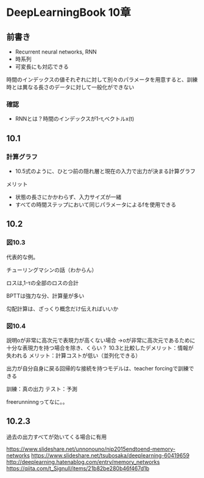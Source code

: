 # DeepLearningBook 10章
## 前書き
- Recurrent neural networks, RNN
- 時系列
- 可変長にも対応できる

時間のインデックスの値それぞれに対して別々のパラメータを用意すると、訓練時とは異なる長さのデータに対して一般化ができない

### 確認
- RNNとは？時間のインデックスが1-τ,ベクトルx(t)

## 10.1
### 計算グラフ
- 10.5式のように、ひとつ前の隠れ層と現在の入力で出力が決まる計算グラフ

メリット
- 状態の長さにかかわらず、入力サイズが一緒
- すべての時間ステップにおいて同じパラメータによるfを使用できる

## 10.2
### 図10.3
代表的な例。

チューリングマシンの話（わからん）

ロスは,1-τの全部のロスの合計

BPTTは強力な分、計算量が多い

勾配計算は、ざっくり概念だけ伝えればいいか

### 図10.4
説明oが非常に高次元で表現力が高くない場合
→oが非常に高次元であるために十分な表現力を持つ場合を除き、くらい？
10.3と比較したデメリット：情報が失われる
メリット：計算コストが低い（並列化できる）

出力が自分自身に戻る回帰的な接続を持つモデルは、teacher forcingで訓練できる

訓練：真の出力
テスト：予測

freerunninngってなに。。

## 10.2.3
過去の出力すべてが効いてくる場合に有用

https://www.slideshare.net/unnonouno/nip2015endtoend-memory-networks
https://www.slideshare.net/tsubosaka/deeplearning-60419659
http://deeplearning.hatenablog.com/entry/memory_networks
https://qiita.com/t_Signull/items/21b82be280b46f467d1b
